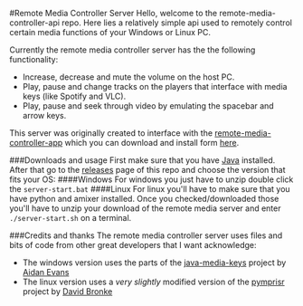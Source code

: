 #Remote Media Controller Server
Hello, welcome to the remote-media-controller-api repo. Here lies a relatively simple api used to remotely control certain media functions of your Windows or Linux PC.

Currently the remote media controller server has the the following functionality:

* Increase, decrease and mute the volume on the host PC.
* Play, pause and change tracks on the players that interface with media keys (like Spotify and VLC).
* Play, pause and seek through video by emulating the spacebar and arrow keys.

This server was originally created to interface with the [remote-media-controller-app](https://github.com/bdemg/remote-media-controller-app) which you can download and install form [here]().

###Downloads and usage
First make sure that you have [Java](https://java.com/en/download/help/download_options.xml) installed. After that go to the [releases](https://github.com/bdemg/remote-media-controller-api/releases) page of this repo and choose the version that fits your OS:
####Windows
For windows you just have to unzip double click the `server-start.bat`
####Linux
For linux you'll have to make sure that you have python and amixer installed. Once you checked/downloaded those you'll have to unzip your download of the remote media server and enter `./server-start.sh` on a terminal. 

###Credits and thanks
The remote media controller server uses files and bits of code from other great developers that I want acknowledge:
* The windows version uses the parts of the [java-media-keys](https://github.com/nsnave/java-media-keys) project by [Aidan Evans](https://github.com/nsnave)
* The linux version uses a *very slightly* modified version of the [pymprisr](https://bitbucket.org/whitelynx/pymprisr/src/default/) project by [David Bronke](https://bitbucket.org/%7Bc4e753d5-fec0-4210-a96a-0876ffd92a09%7D/)